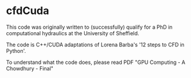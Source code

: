 # cfdCuda

This code was originally written to (successfully) qualify for a PhD in computational hydraulics at the University of Sheffield.

The code is C++/CUDA adaptations of Lorena Barba's '12 steps to CFD in Python'.

To understand what the code does, please read PDF "GPU Computing - A Chowdhury - Final"
